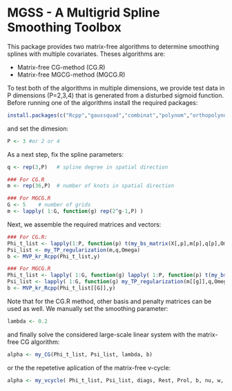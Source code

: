 # MGSS - A Multigrid Spline Smoothing Toolbox
This package provides two matrix-free algorithms to determine smoothing splines with multiple covariates.
Theses algorithms are:  
* Matrix-free CG-method (CG.R)
* Matrix-free MGCG-method (MGCG.R)

To test both of the algorithms in multiple dimensions, we provide test data in P dimensions (P=2,3,4) that is generated from a disturbed sigmoid function.
Before running one of the algorithms install the required packages:
```R
install.packages(c("Rcpp","gaussquad","combinat","polynom","orthopolynom"))
```
and set the dimesion:
```R
P <- 3 #or 2 or 4
```
As a next step, fix the spline parameters:
```R
q <- rep(3,P)   # spline degree in spatial direction

### For CG.R
m <- rep(36,P)  # number of knots in spatial direction

### For MGCG.R
G <- 5    # number of grids
m <- lapply( 1:G, function(g) rep(2^g-1,P) )
```
Next, we assemble the required matrices and vectors:
```R
### For CG.R:
Phi_t_list <- lapply(1:P, function(p) t(my_bs_matrix(X[,p],m[p],q[p],Omega[[p]])) )
Psi_list <- my_TP_regularization(m,q,Omega)
b <- MVP_kr_Rcpp(Phi_t_list,y)

### For MGCG.R
Phi_t_list <- lapply( 1:G, function(g) lapply( 1:P, function(p) t(my_bs_matrix(X[,p],m[[g]][p],q[p],Omega[[p]])) ) )
Psi_list <- lapply( 1:G, function(g) my_TP_regularization(m[[g]],q,Omega) )
b <- MVP_kr_Rcpp(Phi_t_list[[G]],y)
```
Note that for the CG.R method, other basis and penalty matrices can be used as well.
We manually set the smoothing parameter:
```R
lambda <- 0.2
```
and finally solve the considered large-scale linear system with the matrix-free CG algorithm:
```R
alpha <- my_CG(Phi_t_list, Psi_list, lambda, b)
```
or the the repetetive aplication of the matrix-free v-cycle:
```R
alpha <- my_vcycle( Phi_t_list, Psi_list, diags, Rest, Prol, b, nu, w, alpha)
```

